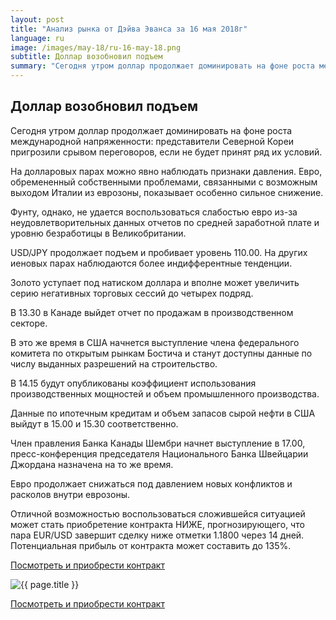 ```yaml
---
layout: post
title: "Анализ рынка от Дэйва Эванса за 16 мая 2018г"
language: ru
image: /images/may-18/ru-16-may-18.png
subtitle: Доллар возобновил подъем
summary: "Сегодня утром доллар продолжает доминировать на фоне роста международной напряженности: представители Северной Кореи пригрозили срывом переговоров, если не будет принят ряд их условий"
---
```

##  Доллар возобновил подъем

Сегодня утром доллар продолжает доминировать на фоне роста международной напряженности: представители Северной Кореи пригрозили срывом переговоров, если не будет принят ряд их условий.

На долларовых парах можно явно наблюдать признаки давления. Евро, обремененный собственными проблемами, связанными с возможным выходом Италии из еврозоны, показывает особенно сильное снижение.

Фунту, однако, не удается воспользоваться слабостью евро из-за неудовлетворительных данных отчетов по средней заработной плате и уровню безработицы в Великобритании.

USD/JPY продолжает подъем и пробивает уровень 110.00. На других иеновых парах наблюдаются более индифферентные тенденции.

Золото уступает под натиском доллара и вполне может увеличить серию негативных торговых сессий до четырех подряд.
 
 
В 13.30 в Канаде выйдет отчет по продажам в производственном секторе.

В это же время в США начнется выступление члена федерального комитета по открытым рынкам Бостича и станут доступны данные по числу выданных разрешений на строительство.

В 14.15 будут опубликованы коэффициент использования производственных мощностей и объем промышленного производства.

Данные по ипотечным кредитам и объем запасов сырой нефти в США выйдут в 15.00 и 15.30 соответственно.

Член правления Банка Канады Шембри начнет выступление в 17.00, пресс-конференция председателя Национального Банка Швейцарии Джордана назначена на то же время.
 
 
Евро продолжает снижаться под давлением новых конфликтов и расколов внутри еврозоны.

Отличной возможностью воспользоваться сложившейся ситуацией может стать приобретение контракта НИЖЕ, прогнозирующего, что пара EUR/USD завершит сделку ниже отметки 1.1800 через 14 дней. Потенциальная прибыль от контракта может составить до 135%.

<a href="http://record.binary.com/_bivVDfg8lHux76XffYA0JmNd7ZgqdRLk/1/market=forex&underlying=frxEURUSD&formname=higherlower&duration_amount=14&duration_units=d&amount=10&amount_type=payout&expiry_type=duration&barrier=1.1800" target="_blank" rel="noopener noreferrer nofollow">Посмотреть и приобрести контракт</a>

<img src="{{ site.url }}/images/may-18/ru-16-may-18.png" alt="{{ page.title }}"  title="{{ page.title }}">

<a href="%LINK%%?https://www.binary.com/d/trade.cgi?market=forex&underlying=frxEURUSD&formname=higherlower&duration_amount=14&duration_units=d&amount=10&amount_type=payout&expiry_type=duration&barrier=1.1800" target="_blank" rel="noopener noreferrer nofollow">Посмотреть и приобрести контракт</a>
